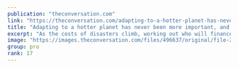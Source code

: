 ```yaml
---
publication: "theconversation.com"
link: "https://theconversation.com/adapting-to-a-hotter-planet-has-never-been-more-important-and-progress-edged-forward-at-cop27-194819"
title: "Adapting to a hotter planet has never been more important, and progress edged forward at COP27"
excerpt: "As the costs of disasters climb, working out who will finance climate adaptation has become increasingly urgent for developing nations."
image: "https://images.theconversation.com/files/496637/original/file-20221122-26-vyw4qt.jpg?ixlib=rb-1.1.0&rect=0%2C898%2C5410%2C2705&q=45&auto=format&w=1356&h=668&fit=crop"
group: pro
rank: 17
---
```

